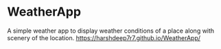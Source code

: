 # WeatherApp
A simple weather app to display weather conditions of a place along with scenery of the location.
https://harshdeep7r7.github.io/WeatherApp/
